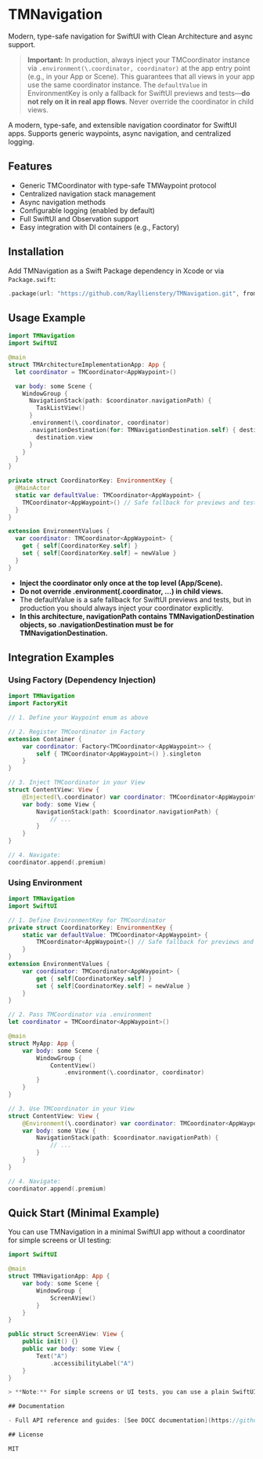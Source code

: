 # TMNavigation

Modern, type-safe navigation for SwiftUI with Clean Architecture and async support.

> **Important:**
> In production, always inject your TMCoordinator instance via `.environment(\.coordinator, coordinator)` at the app entry point (e.g., in your App or Scene). This guarantees that all views in your app use the same coordinator instance. The `defaultValue` in EnvironmentKey is only a fallback for SwiftUI previews and tests—**do not rely on it in real app flows**. Never override the coordinator in child views.

A modern, type-safe, and extensible navigation coordinator for SwiftUI apps. Supports generic waypoints, async navigation, and centralized logging.

## Features

- Generic TMCoordinator with type-safe TMWaypoint protocol
- Centralized navigation stack management
- Async navigation methods
- Configurable logging (enabled by default)
- Full SwiftUI and Observation support
- Easy integration with DI containers (e.g., Factory)

## Installation

Add TMNavigation as a Swift Package dependency in Xcode or via `Package.swift`:

```swift
.package(url: "https://github.com/Rayllienstery/TMNavigation.git", from: "1.0.0")
```

## Usage Example

```swift
import TMNavigation
import SwiftUI

@main
struct TMArchitectureImplementationApp: App {
  let coordinator = TMCoordinator<AppWaypoint>()

  var body: some Scene {
    WindowGroup {
      NavigationStack(path: $coordinator.navigationPath) {
        TaskListView()
      }
      .environment(\.coordinator, coordinator)
      .navigationDestination(for: TMNavigationDestination.self) { destination in
        destination.view
      }
    }
  }
}

private struct CoordinatorKey: EnvironmentKey {
  @MainActor
  static var defaultValue: TMCoordinator<AppWaypoint> {
    TMCoordinator<AppWaypoint>() // Safe fallback for previews and tests
  }
}

extension EnvironmentValues {
  var coordinator: TMCoordinator<AppWaypoint> {
    get { self[CoordinatorKey.self] }
    set { self[CoordinatorKey.self] = newValue }
  }
}
```

- **Inject the coordinator only once at the top level (App/Scene).**
- **Do not override .environment(\.coordinator, ...) in child views.**
- The defaultValue is a safe fallback for SwiftUI previews and tests, but in production you should always inject your coordinator explicitly.
- **In this architecture, navigationPath contains TMNavigationDestination objects, so .navigationDestination must be for TMNavigationDestination.**

## Integration Examples

### Using Factory (Dependency Injection)

```swift
import TMNavigation
import FactoryKit

// 1. Define your Waypoint enum as above

// 2. Register TMCoordinator in Factory
extension Container {
    var coordinator: Factory<TMCoordinator<AppWaypoint>> {
        self { TMCoordinator<AppWaypoint>() }.singleton
    }
}

// 3. Inject TMCoordinator in your View
struct ContentView: View {
    @Injected(\.coordinator) var coordinator: TMCoordinator<AppWaypoint>
    var body: some View {
        NavigationStack(path: $coordinator.navigationPath) {
            // ...
        }
    }
}

// 4. Navigate:
coordinator.append(.premium)
```

### Using Environment

```swift
import TMNavigation
import SwiftUI

// 1. Define EnvironmentKey for TMCoordinator
private struct CoordinatorKey: EnvironmentKey {
    static var defaultValue: TMCoordinator<AppWaypoint> {
        TMCoordinator<AppWaypoint>() // Safe fallback for previews and tests
    }
}
extension EnvironmentValues {
    var coordinator: TMCoordinator<AppWaypoint> {
        get { self[CoordinatorKey.self] }
        set { self[CoordinatorKey.self] = newValue }
    }
}

// 2. Pass TMCoordinator via .environment
let coordinator = TMCoordinator<AppWaypoint>()

@main
struct MyApp: App {
    var body: some Scene {
        WindowGroup {
            ContentView()
                .environment(\.coordinator, coordinator)
        }
    }
}

// 3. Use TMCoordinator in your View
struct ContentView: View {
    @Environment(\.coordinator) var coordinator: TMCoordinator<AppWaypoint>
    var body: some View {
        NavigationStack(path: $coordinator.navigationPath) {
            // ...
        }
    }
}

// 4. Navigate:
coordinator.append(.premium)
```

## Quick Start (Minimal Example)

You can use TMNavigation in a minimal SwiftUI app without a coordinator for simple screens or UI testing:

```swift
import SwiftUI

@main
struct TMNavigationApp: App {
    var body: some Scene {
        WindowGroup {
            ScreenAView()
        }
    }
}

public struct ScreenAView: View {
    public init() {}
    public var body: some View {
        Text("A")
            .accessibilityLabel("A")
    }
}

> **Note:** For simple screens or UI tests, you can use a plain SwiftUI view without a navigation coordinator. For advanced navigation flows, use TMCoordinator as described in the main documentation.

## Documentation

- Full API reference and guides: [See DOCC documentation](https://github.com/Rayllienstery/TMNavigation)

## License

MIT
